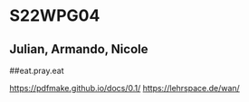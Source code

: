 # S22WPG04

## Julian, Armando, Nicole

##eat.pray.eat

https://pdfmake.github.io/docs/0.1/ 
https://lehrspace.de/wan/ 
